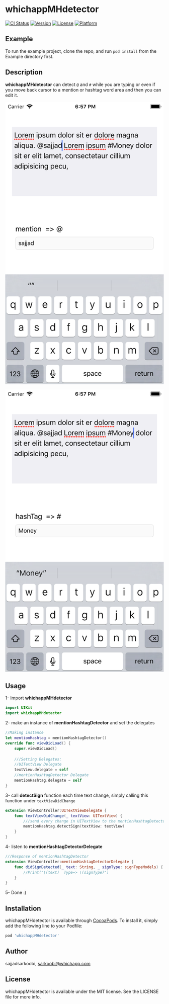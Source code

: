 # whichappMHdetector

[![CI Status](https://img.shields.io/travis/sajjadsarkoobi/whichappMHdetector.svg?style=flat)](https://travis-ci.org/sajjadsarkoobi/whichappMHdetector)
[![Version](https://img.shields.io/cocoapods/v/whichappMHdetector.svg?style=flat)](https://cocoapods.org/pods/whichappMHdetector)
[![License](https://img.shields.io/cocoapods/l/whichappMHdetector.svg?style=flat)](https://cocoapods.org/pods/whichappMHdetector)
[![Platform](https://img.shields.io/cocoapods/p/whichappMHdetector.svg?style=flat)](https://cocoapods.org/pods/whichappMHdetector)

## Example

To run the example project, clone the repo, and run `pod install` from the Example directory first.

## Description
**whichappMHdetector** can detect `@` and `#` while you are typing or even if you move back cursor to a mention or hashtag word area and then you can edit it.

![ImagePicker](https://github.com/whichapp/mentionHashtagDetector/blob/master/Example/whichappMHdetector/Images.xcassets/Mention.imageset/Menton.png)

![ImagePicker](https://github.com/whichapp/mentionHashtagDetector/blob/master/Example/whichappMHdetector/Images.xcassets/hashtag.imageset/hashtag.png)


## Usage

1- Import **whichappMHdetector**
```swift
import UIKit
import whichappMHdetector
```

2- make an instance of **mentionHashtagDetector** and set the delegates
```swift
//Making instance
let mentionHashtag = mentionHashtagDetector()
override func viewDidLoad() {
    super.viewDidLoad()

    ///Setting Delegates:
    //UITextView Delegate
    textView.delegate = self
    //mentionHashtagDetector Delegate
    mentionHashtag.delegate = self
}
```

3- call **detectSign** function each time text change, simply calling this function under  `textViewDidChange`
```swift
extension ViewController:UITextViewDelegate {
    func textViewDidChange(_ textView: UITextView) {
        ///send every change in UITextView to the mentionHashtagDetector
        mentionHashtag.detectSign(textView: textView)
    }
}
```

4- listen to **mentionHashtagDetectorDelegate**
```swift
///Response of mentionHashtagDetector
extension ViewController:mentionHashtagDetectorDelegate {
    func didSignDetected(_ text: String, _ signType: signTypeModels) {
        //Print("\(text)  Type=> \(signType)")
    }
}
```

5- Done :)


## Installation

whichappMHdetector is available through [CocoaPods](https://cocoapods.org). To install
it, simply add the following line to your Podfile:

```ruby
pod 'whichappMHdetector'
```

## Author

sajjadsarkoobi, sarkoobi@whichapp.com

## License

whichappMHdetector is available under the MIT license. See the LICENSE file for more info.
